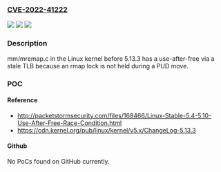 ### [CVE-2022-41222](https://cve.mitre.org/cgi-bin/cvename.cgi?name=CVE-2022-41222)
![](https://img.shields.io/static/v1?label=Product&message=n%2Fa&color=blue)
![](https://img.shields.io/static/v1?label=Version&message=n%2Fa&color=blue)
![](https://img.shields.io/static/v1?label=Vulnerability&message=n%2Fa&color=brighgreen)

### Description

mm/mremap.c in the Linux kernel before 5.13.3 has a use-after-free via a stale TLB because an rmap lock is not held during a PUD move.

### POC

#### Reference
- http://packetstormsecurity.com/files/168466/Linux-Stable-5.4-5.10-Use-After-Free-Race-Condition.html
- https://cdn.kernel.org/pub/linux/kernel/v5.x/ChangeLog-5.13.3

#### Github
No PoCs found on GitHub currently.

